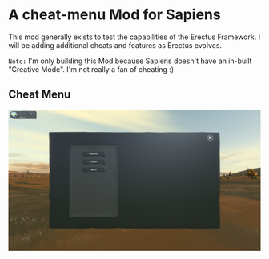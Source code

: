 # A cheat-menu Mod for Sapiens

This mod generally exists to test the capabilities of the Erectus Framework. I will be adding additional cheats and features as Erectus evolves.

`Note:` I'm only building this Mod because Sapiens doesn't have an in-built "Creative Mode". I'm not really a fan of cheating :)

## Cheat Menu

![](cheat_menu.png)